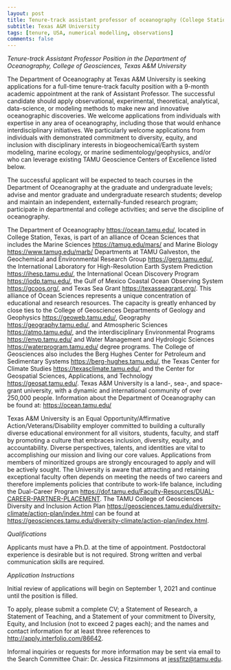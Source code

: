 ```yaml
---
layout: post
title: Tenure-track assistant professor of oceanography (College Station, Texas)
subtitle: Texas A&M University
tags: [tenure, USA, numerical modelling, observations]
comments: false
---
```


*Tenure-track Assistant Professor Position in the Department of
Oceanography, College of Geosciences, Texas A&M University*

The Department of Oceanography at Texas A&M University is seeking
applications for a full-time tenure-track faculty position with a 9-month
academic appointment at the rank of Assistant Professor. The successful
candidate should apply observational, experimental, theoretical,
analytical, data-science, or modeling methods to make new and innovative
oceanographic discoveries. We welcome applications from individuals with
expertise in any area of oceanography, including those that would enhance
interdisciplinary initiatives. We particularly welcome applications from
individuals with demonstrated commitment to diversity, equity, and
inclusion with disciplinary interests in biogeochemical/Earth system
modeling, marine ecology, or marine sedimentology/geophysics, and/or who
can leverage existing TAMU Geoscience Centers of Excellence listed below.

The successful applicant will be expected to teach courses in the
Department of Oceanography at the graduate and undergraduate levels; advise
and mentor graduate and undergraduate research students; develop and
maintain an independent, externally-funded research program; participate in
departmental and college activities; and serve the discipline of
oceanography.

The Department of Oceanography <https://ocean.tamu.edu/>, located in
College Station, Texas, is part of an alliance of Ocean Sciences that
includes the Marine Sciences <https://tamug.edu/mars/> and Marine Biology
<https://www.tamug.edu/marb/> Departments at TAMU Galveston, the Geochemical
and Environmental Research Group <https://gerg.tamu.edu/>, the International
Laboratory for High-Resolution Earth System Prediction
<https://ihesp.tamu.edu/>, the International Ocean Discovery Program
<https://iodp.tamu.edu/>, the Gulf of Mexico Coastal Ocean Observing System
<https://gcoos.org/>, and Texas Sea Grant <https://texasseagrant.org/>.
This alliance of Ocean Sciences represents a unique concentration of
educational and research resources. The capacity is greatly enhanced by
close ties to the College of Geosciences Departments of Geology and
Geophysics <https://geoweb.tamu.edu/>, Geography
<https://geography.tamu.edu/>, and Atmospheric Sciences
<https://atmo.tamu.edu/>, and the interdisciplinary Environmental Programs
<https://envp.tamu.edu/> and Water Management and Hydrologic Sciences
<https://waterprogram.tamu.edu/> degree programs. The College of
Geosciences also includes the Berg Hughes Center for Petroleum and
Sedimentary Systems <https://berg-hughes.tamu.edu/>, the Texas Center for
Climate Studies <https://texasclimate.tamu.edu/>, and the Center for
Geospatial Sciences, Applications, and Technology <https://geosat.tamu.edu/>.
Texas A&M University is a land-, sea-, and space-grant university, with a
dynamic and international community of over 250,000 people. Information
about the Department of Oceanography can be found at:
https://ocean.tamu.edu/

Texas A&M University is an Equal Opportunity/Affirmative
Action/Veterans/Disability employer committed to building a culturally
diverse educational environment for all visitors, students, faculty, and
staff by promoting a culture that embraces inclusion, diversity, equity,
and accountability. Diverse perspectives, talents, and identities are vital
to accomplishing our mission and living our core values. Applications from
members of minoritized groups are strongly encouraged to apply and will be
actively sought. The University is aware that attracting and retaining
exceptional faculty often depends on meeting the needs of two careers and
therefore implements policies that contribute to work-life balance,
including the Dual-Career Program
<https://dof.tamu.edu/Faculty-Resources/DUAL-CAREER-PARTNER-PLACEMENT>.
The TAMU
College of Geosciences Diversity and Inclusion Action Plan
<https://geosciences.tamu.edu/diversity-climate/action-plan/index.html> can
be found at
https://geosciences.tamu.edu/diversity-climate/action-plan/index.html.

*Qualifications*

Applicants must have a Ph.D. at the time of appointment. Postdoctoral
experience is desirable but is not required. Strong written and verbal
communication skills are required.

*Application Instructions*

Initial review of applications will begin on September 1, 2021 and continue
until the position is filled.

To apply, please submit a complete CV; a Statement of Research, a Statement
of Teaching, and a Statement of your commitment to Diversity, Equity, and
Inclusion (not to exceed 2 pages each); and the names and contact
information for at least three references to
http://apply.interfolio.com/86642.

Informal inquiries or requests for more information may be sent via email
to the Search Committee Chair: Dr. Jessica Fitzsimmons at jessfitz@tamu.edu.
